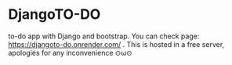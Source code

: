 # DjangoTO-DO
to-do app with Django and bootstrap.
You can check page: https://djangoto-do.onrender.com/ . This is hosted in a free server, apologies for any inconvenience ⊙ω⊙
